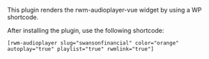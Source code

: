 This plugin renders the rwm-audioplayer-vue widget by using a WP shortcode.

After installing the plugin, use the following shortcode:

`[rwm-audioplayer slug="swansonfinancial" color="orange" autoplay="true" playlist="true" rwmlink="true"]`
